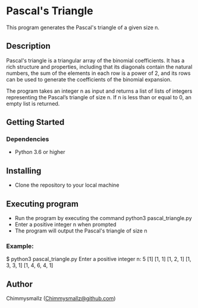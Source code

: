 # Pascal's Triangle
This program generates the Pascal's triangle of a given size n.

## Description
Pascal's triangle is a triangular array of the binomial coefficients. It has a rich structure and properties, including that its diagonals contain the natural numbers, the sum of the elements in each row is a power of 2, and its rows can be used to generate the coefficients of the binomial expansion.

The program takes an integer n as input and returns a list of lists of integers representing the Pascal’s triangle of size n. If n is less than or equal to 0, an empty list is returned.

## Getting Started
### Dependencies
* Python 3.6 or higher

## Installing
* Clone the repository to your local machine

## Executing program
* Run the program by executing the command python3 pascal_triangle.py
* Enter a positive integer n when prompted
* The program will output the Pascal's triangle of size n

### Example:
$ python3 pascal_triangle.py
Enter a positive integer n: 5
[1]
[1, 1]
[1, 2, 1]
[1, 3, 3, 1]
[1, 4, 6, 4, 1]

## Author
Chimmysmallz (Chimmysmallz@github.com)
